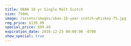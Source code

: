 ```yaml
---
title: OBAN 18 yr Single Malt Scotch
size: 750mL
image: /assets/images/oban-18-year-scotch-whiskey-75.jpg
reg_price: $139.99
special_price: $99.49
expiration_date: 2018-12-25 00:00:00 -0700
show_special: true
---
```


